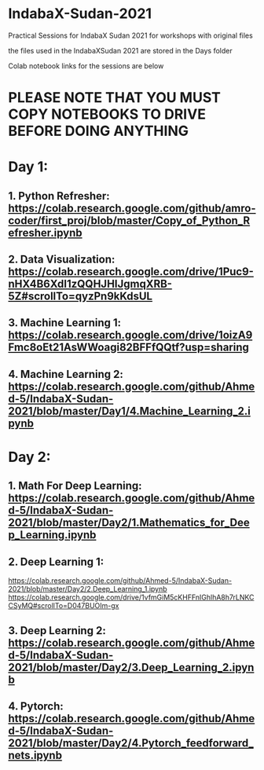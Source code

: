 # IndabaX-Sudan-2021
Practical Sessions for IndabaX Sudan 2021 for workshops with original files

the files used in the IndabaXSudan 2021 are stored in the Days folder

Colab notebook links for the sessions are below

# PLEASE NOTE THAT YOU MUST COPY NOTEBOOKS TO DRIVE BEFORE DOING ANYTHING

# Day 1:
## 1. Python Refresher: https://colab.research.google.com/github/amro-coder/first_proj/blob/master/Copy_of_Python_Refresher.ipynb

## 2. Data Visualization: https://colab.research.google.com/drive/1Puc9-nHX4B6XdI1zQQHJHIJgmqXRB-5Z#scrollTo=qyzPn9kKdsUL

## 3. Machine Learning 1: https://colab.research.google.com/drive/1oizA9Fmc8oEt21AsWWoagi82BFFfQQtf?usp=sharing

## 4. Machine Learning 2: https://colab.research.google.com/github/Ahmed-5/IndabaX-Sudan-2021/blob/master/Day1/4.Machine_Learning_2.ipynb

# Day 2:
## 1. Math For Deep Learning: https://colab.research.google.com/github/Ahmed-5/IndabaX-Sudan-2021/blob/master/Day2/1.Mathematics_for_Deep_Learning.ipynb

## 2. Deep Learning 1: 
   https://colab.research.google.com/github/Ahmed-5/IndabaX-Sudan-2021/blob/master/Day2/2.Deep_Learning_1.ipynb
   https://colab.research.google.com/drive/1vfmGiM5cKHFFnIGhlhA8h7rLNKCCSyMQ#scrollTo=D047BUOIm-gx

## 3. Deep Learning 2: https://colab.research.google.com/github/Ahmed-5/IndabaX-Sudan-2021/blob/master/Day2/3.Deep_Learning_2.ipynb

## 4. Pytorch: https://colab.research.google.com/github/Ahmed-5/IndabaX-Sudan-2021/blob/master/Day2/4.Pytorch_feedforward_nets.ipynb
